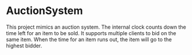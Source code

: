 # AuctionSystem
This project mimics an auction system. The internal clock counts down the time left for an item to be sold. 
It supports multiple clients to bid on the same item. When the time for an item runs out, the item will go to the highest bidder.
